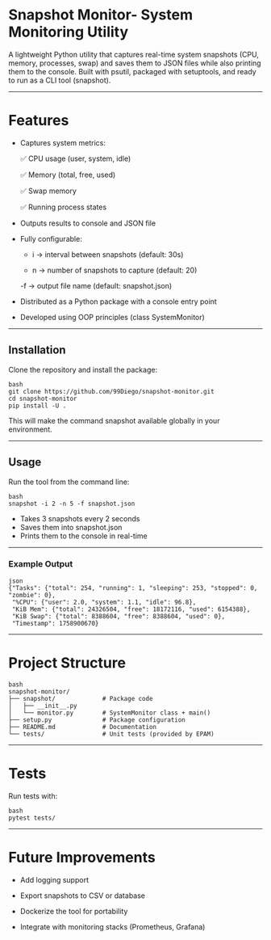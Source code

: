 # Snapshot Monitor- System Monitoring Utility
A lightweight Python utility that captures real-time system snapshots (CPU, memory, processes, swap) and saves them to JSON files while also printing them to the console.
Built with psutil, packaged with setuptools, and ready to run as a CLI tool (snapshot).

---

# Features
- Captures system metrics:

    ✅ CPU usage (user, system, idle)

    ✅ Memory (total, free, used)

    ✅ Swap memory

    ✅ Running process states

- Outputs results to console and JSON file

- Fully configurable:

    - i → interval between snapshots (default: 30s)

    - n → number of snapshots to capture (default: 20)

    -f → output file name (default: snapshot.json)

- Distributed as a Python package with a console entry point

- Developed using OOP principles (class SystemMonitor)

---

## Installation 
Clone the repository and install the package:
```
bash
git clone https://github.com/99Diego/snapshot-monitor.git
cd snapshot-monitor
pip install -U .
```
This will make the command snapshot available globally in your environment.

---

## Usage
Run the tool from the command line:
```
bash
snapshot -i 2 -n 5 -f snapshot.json
```
- Takes 3 snapshots every 2 seconds
- Saves them into snapshot.json
- Prints them to the console in real-time

---

### Example Output
```
json
{"Tasks": {"total": 254, "running": 1, "sleeping": 253, "stopped": 0, "zombie": 0},
 "%CPU": {"user": 2.0, "system": 1.1, "idle": 96.8},
 "KiB Mem": {"total": 24326504, "free": 18172116, "used": 6154388},
 "KiB Swap": {"total": 8388604, "free": 8388604, "used": 0},
 "Timestamp": 1758900670}
```

---

# Project Structure
```
bash
snapshot-monitor/
├── snapshot/             # Package code
│   ├── __init__.py
│   └── monitor.py        # SystemMonitor class + main()
├── setup.py              # Package configuration
├── README.md             # Documentation
└── tests/                # Unit tests (provided by EPAM)
```

---

# Tests
Run tests with:
```
bash
pytest tests/
```

---

# Future Improvements
- Add logging support

- Export snapshots to CSV or database

- Dockerize the tool for portability

- Integrate with monitoring stacks (Prometheus, Grafana)
